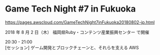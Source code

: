 
# Game Tech Night #7 in Fukuoka
https://pages.awscloud.com/GameTechNight7inFukuoka20180802-jp.html


2018 年 8 月 2 日（木）
福岡県Ruby・コンテンツ産業振興センター で開催

20:30 - 21:00    
[セッション] ゲーム開発とブロックチェーンと、それらを支える AWS　
